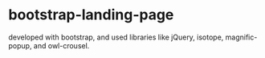 # bootstrap-landing-page
developed with bootstrap, and used libraries like jQuery, isotope, magnific-popup, and owl-crousel.
